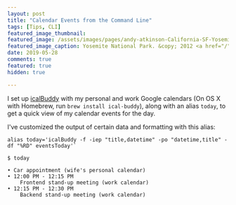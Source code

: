 ```yaml
---
layout: post
title: "Calendar Events from the Command Line"
tags: [Tips, CLI]
featured_image_thumbnail:
featured_image: /assets/images/pages/andy-atkinson-California-SF-Yosemite-June-2012.jpg
featured_image_caption: Yosemite National Park. &copy; 2012 <a href="/">Andy Atkinson</a>
date: 2019-05-28
comments: true
featured: true
hidden: true

---
```


I set up [icalBuddy](https://hasseg.org/icalBuddy/) with my personal and work Google calendars (On OS X with Homebrew, run `brew install ical-buddy`), along with an alias `today`, to get a quick view of my calendar events for the day.

I've customized the output of certain data and formatting with this alias:

```
alias today='icalBuddy -f -iep "title,datetime" -po "datetime,title" -df "%RD" eventsToday'`
```

```
$ today

• Car appointment (wife's personal calendar)
• 12:00 PM - 12:15 PM
    Frontend stand-up meeting (work calendar)
• 12:15 PM - 12:30 PM
    Backend stand-up meeting (work calendar)
```
